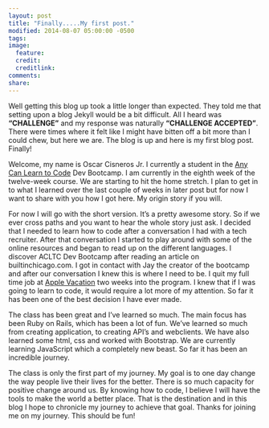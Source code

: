 ```yaml
---
layout: post
title: "Finally.....My first post."
modified: 2014-08-07 05:00:00 -0500
tags: 
image:
  feature: 
  credit: 
  creditlink: 
comments: 
share: 
---
```


Well getting this blog up took a little longer than expected. They told me that setting upon a blog Jekyll would be a bit difficult. All I heard was **“CHALLENGE”** and my response was naturally  **“CHALLENGE ACCEPTED”**.  There were times where it felt like I might have bitten off a bit more than I could chew, but here we are. The blog is up and here is my first blog post.  Finally!

Welcome, my name is Oscar Cisneros Jr. I currently a student in the [Any Can Learn to Code](http://www.anyonecanlearntocode.com) Dev Bootcamp. I am currently in the eighth week of the twelve-week course. We are starting to hit the home stretch. I plan to get in to what I learned over the last couple of weeks in later post but for now I want to share with you how I got here.  My origin story if you will.

For now I will go with the short version. It’s a pretty awesome story. So if we ever cross paths and you want to hear the whole story just ask. I decided that I needed to learn how to code after a conversation I had with a tech recruiter.  After that conversation I started to play around with some of the online resources and began to read up on the different languages.  I discover ACLTC Dev Bootcamp after reading an article on builtinchicago.com. I got in contact with Jay the creator of the bootcamp and after our conversation I knew this is where I need to be. I quit my full time job at [Apple Vacation](http://www.applevacations.com) two weeks into the program. I knew that if I was going to learn to code, it would require a lot more of my attention. So far it has been one of the best decision I have ever made.  

The class has been great and I’ve learned so much. The main focus has been Ruby on Rails, which has been a lot of fun. We’ve learned so much from creating application, to creating API’s and webclients. We have also learned some html, css and worked with Bootstrap. We are currently learning JavaScript which a completely new beast. So far it has been an incredible journey.

The class is only the first part of my journey. My goal is to one day change the way people live their lives for the better. There is so much capacity for positive change around us. By knowing how to code, I believe I will have the tools to make the world a better place.  That is the destination and in this blog I hope to chronicle my journey to achieve that goal.  Thanks for joining me on my journey. This should be fun!